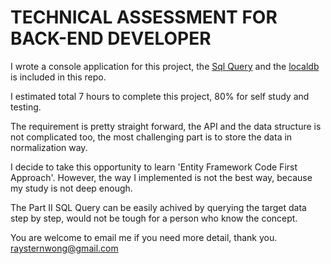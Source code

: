 # TECHNICAL ASSESSMENT FOR BACK-END DEVELOPER

I wrote a console application for this project, 
the [Sql Query](https://github.com/RaysternWong/AssesmentTest/blob/master/QueryForPart2.sql) and the [localdb](https://github.com/RaysternWong/AssesmentTest/tree/master/localdb) is included in this repo.

I estimated total 7 hours to complete this project, 80% for self study and testing.

The requirement is pretty straight forward, the API and the data structure is not complicated too,
the most challenging part is to store the data in normalization way.

I decide to take this opportunity to learn 'Entity Framework Code First Approach'.
However, the way I implemented is not the best way, because my study is not deep enough.

The Part II SQL Query can be easily achived by querying the target data step by step, 
would not be tough for a person who know the concept.

You are welcome to email me if you need more detail, thank you.
raysternwong@gmail.com


